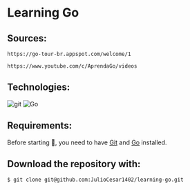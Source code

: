 # Learning Go


## Sources:

```
https://go-tour-br.appspot.com/welcome/1
```
```
https://www.youtube.com/c/AprendaGo/videos
```

## Technologies:
![git](https://img.shields.io/badge/git-orange?style=for-the-badge&logo=git&logoColor=white)
![Go](https://img.shields.io/badge/golang-blue?style=for-the-badge&logo=go&logoColor=white)


## Requirements:
Before starting :checkered_flag:, you need to have [Git](https://git-scm.com) and [Go](https://go.dev/) installed.

## Download the repository with:
```
$ git clone git@github.com:JulioCesar1402/learning-go.git
```